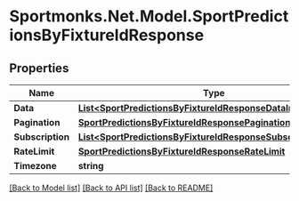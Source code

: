 # Sportmonks.Net.Model.SportPredictionsByFixtureIdResponse

## Properties

Name | Type | Description | Notes
------------ | ------------- | ------------- | -------------
**Data** | [**List&lt;SportPredictionsByFixtureIdResponseDataInner&gt;**](SportPredictionsByFixtureIdResponseDataInner.md) |  | [optional] 
**Pagination** | [**SportPredictionsByFixtureIdResponsePagination**](SportPredictionsByFixtureIdResponsePagination.md) |  | [optional] 
**Subscription** | [**List&lt;SportPredictionsByFixtureIdResponseSubscriptionInner&gt;**](SportPredictionsByFixtureIdResponseSubscriptionInner.md) |  | [optional] 
**RateLimit** | [**SportPredictionsByFixtureIdResponseRateLimit**](SportPredictionsByFixtureIdResponseRateLimit.md) |  | [optional] 
**Timezone** | **string** |  | [optional] 

[[Back to Model list]](../README.md#documentation-for-models) [[Back to API list]](../README.md#documentation-for-api-endpoints) [[Back to README]](../README.md)

